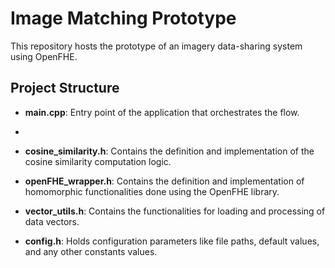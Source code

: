 # Image Matching Prototype

This repository hosts the prototype of an imagery data-sharing system using OpenFHE.

## Project Structure

- **main.cpp**: Entry point of the application that orchestrates the flow.
- 
- **cosine_similarity.h**: Contains the definition and implementation of the cosine similarity computation logic.

- **openFHE_wrapper.h**: Contains the definition and implementation of homomorphic functionalities done using the OpenFHE library.

- **vector_utils.h**: Contains the functionalities for loading and processing of data vectors.

- **config.h**: Holds configuration parameters like file paths, default values, and any other constants values.
